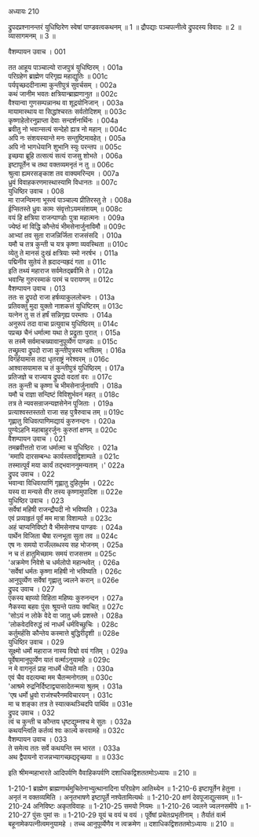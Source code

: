 अध्यायः 210

द्रुपदप्रश्नानन्तरं युधिष्ठिरेण स्वेषां पाण्डवत्वकथनम् ॥ 1 ॥ द्रौपद्याः पञ्चपत्नीत्वे द्रुपदस्य विवादः ॥ 2 ॥ व्यासागमनम् ॥ 3 ॥

वैशम्पायन उवाच ।	001  

तत आहूय पाञ्चाल्यो राजपुत्रं युधिष्ठिरम् ।	001a  
परिग्रहेण ब्राह्मेण परिगृह्य महाद्युतिः ॥	001c  
पर्यपृच्छददीनात्मा कुन्तीपुत्रं सुवर्चसम् ।	002a  
कथं जानीम भवतः क्षत्रियान्ब्राह्मणानुत ॥	002c  
वैश्यान्वा गुणसम्पन्नानथ वा शूद्रयोनिजान् ।	003a  
मायामास्थाय वा सिद्धांश्चरतः सर्वतोदिशम् ॥	003c  
कृष्णाहेतोरनुप्राप्ता देवाः सन्दर्शनार्थिनः ।	004a  
ब्रवीतु नो भवान्सत्यं सन्देहो ह्यत्र नो महान् ॥	004c  
अपि नः संशयस्यान्ते मनः सन्तुष्टिमावहेत् ।	005a  
अपि नो भागधेयानि शुभानि स्युः परन्तप ॥	005c  
इच्छया ब्रूहि तत्सत्यं सत्यं राजसु शोभते ।	006a  
इष्टापूर्तेन च तथा वक्तव्यमनृतं न तु ॥	006c  
श्रुत्वा ह्यमरसङ्काश तव वाक्यमरिन्दम ।	007a  
ध्रुवं विवाहकरणमास्थास्यामि विधानतः ॥	007c  
युधिष्ठिर उवाच ।	008  
मा राजन्विमना भूस्त्वं पाञ्चाल्य प्रीतिरस्तु ते ।	008a  
ईप्सितस्ते ध्रुवः कामः संवृत्तोऽयमसंशयम् ॥	008c  
वयं हि क्षत्रिया राजन्पाण्डोः पुत्रा महात्मनः ।	009a  
ज्येष्ठं मां विद्धि कौन्तेयं भीमसेनार्जुनाविमौ ॥	009c  
आभ्यां तव सुता राजन्निर्जिता राजसंसदि ।	010a  
यमौ च तत्र कुन्ती च यत्र कृष्णा व्यवस्थिता ॥	010c  
व्येतु ते मानसं दुःखं क्षत्रियाः स्मो नरर्षभ ।	011a  
पद्मिनीव सुतेयं ते ह्रदादन्यह्रदं गता ॥	011c  
इति तथ्यं महाराज सर्वमेतद्ब्रवीमि ते ।	012a  
भवान्हि गुरुरस्माकं परमं च परायणम् ॥	012c  
वैशम्पायन उवाच ।	013  
ततः स द्रुपदो राजा हर्षव्याकुललोचनः ।	013a  
प्रतिवक्तुं मुदा युक्तो नाशकत्तं युधिष्टिरम् ॥	013c  
यत्नेन तु स तं हर्षं सन्निगृह्य परम्तपः ।	014a  
अनुरूपं तदा वाचा प्रत्युवाच युधिष्ठिरम् ॥	014c  
पप्रच्छ चैनं धर्मात्मा यथा ते प्रद्रुताः पुरात् ।	015a  
स तस्मै सर्वमाचख्यावानुपूर्व्येण पाण्डवः ॥	015c  
तच्छ्रुत्वा द्रुपदो राजा कुन्तीपुत्रस्य भाषितम् ।	016a  
विगर्हयामास तदा धृतराष्ट्रं नरेश्वरम् ॥	016c  
आश्वासयामास च तं कुन्तीपुत्रं युधिष्ठिरम् ।	017a  
प्रतिजज्ञे च राज्याय द्रुपदो वदतां वरः ॥	017c  
ततः कुन्ती च कृष्णा च भीमसेनार्जुनावपि ।	018a  
यमौ च राज्ञा सन्दिष्टं विविशुर्भवनं महत् ॥	018c  
तत्र ते न्यवसन्राजन्यज्ञसेनेन पूजिताः ।	019a  
प्रत्याश्वस्तस्ततो राजा सह पुत्रैरुवाच तम् ॥	019c  
गृह्णातु विधिवत्पाणिमद्यायं कुरुनन्दनः ।	020a  
पुण्येऽहनि महाबाहुरर्जुनः कुरुतां क्षणम् ॥	020c  
वैशम्पायन उवाच ।	021  
तमब्रवीत्ततो राजा धर्मात्मा च युधिष्ठिरः ।	021a  
\'ममापि दारसम्बन्धः कार्यस्तावद्विशाम्पते ॥	021c  
तस्मात्पूर्वं मया कार्यं तद्भवाननुमन्यताम् ।\'	022a  
द्रुपद उवाच ।	022  
भवान्वा विधिवत्पाणिं गृह्णातु दुहितुर्मम ।	022c  
यस्य वा मन्यसे वीर तस्य कृष्णामुपादिश ॥	022e  
युधिष्ठिर उवाच ।	023  
सर्वेषां महिषी राजन्द्रौपदी नो भविष्यति ।	023a  
एवं प्रव्याहृतं पूर्वं मम मात्रा विशाम्पते ॥	023c  
अहं चाप्यनिविष्टो वै भीमसेनश्च पाण्डवः ।	024a  
पार्थेन विजिता चैषा रत्नभूता सुता तव ॥	024c  
एष नः समयो राजँल्लब्धस्य सह भोजनम् ।	025a  
न च तं हातुमिच्छामः समयं राजसत्तम ॥	025c  
\'अक्रमेण निवेशे च धर्मलोपो महान्भवेत् ।	026a  
\'सर्वेषां धर्मतः कृष्णा महिषी नो भविष्यति ।	026c  
आनुपूर्व्येण सर्वेषां गृह्णातु ज्वलने करान् ॥	026e  
द्रुपद उवाच ।	027  
एकस्य बह्व्यो विहिता महिष्यः कुरुनन्दन ।	027a  
नैकस्या बहवः पुंसः श्रूयन्ते पतयः क्वचित् ॥	027c  
\'सोऽयं न लोके वेदे वा जातु धर्मः प्रशस्ते ।	028a  
\'लोकवेदविरुद्धं त्वं नाधर्मं धर्मविच्छुचिः ।	028c  
कर्तुमर्हसि कौन्तेय कस्मात्ते बुद्धिरीदृशी ॥	028e  
युधिष्ठिर उवाच ।	029  
सूक्ष्मो धर्मो महाराज नास्य विद्मो वयं गतिम् ।	029a  
पूर्वेषामानुपूर्व्येण यातं वर्त्माऽनुयामहे ॥	029c  
न मे वागनृतं प्राह नाधर्मे धीयते मतिः ।	030a  
एवं चैव वदत्यम्बा मम चैतन्मनोगतम् ॥	030c  
\'आश्रमे रुद्रनिर्दिष्टाद्व्यासादेतन्मया श्रुतम् ।	031a  
\'एष धर्मो ध्रुवो राजंश्चरैनमविचारयन् ।	031c  
मा च शङ्का तत्र ते स्यात्कथञ्चिदपि पार्थिव ॥	031e  
द्रुपद उवाच ।	032  
त्वं च कुन्ती च कौन्तय धृष्टद्युम्नश्च मे सुतः ।	032a  
कथयन्त्विति कर्तव्यं श्वः काल्ये करवामहे ॥	032c  
वैशम्पायन उवाच ।	033  
ते समेत्य ततः सर्वे कथयन्ति स्म भारत ।	033a  
अथ द्वैपायनो राजन्नभ्यागच्छद्यदृच्छया ॥ ॥	033c  

इति श्रीमन्महाभारते आदिपर्वणि वैवाहिकपर्वणि दशाधिकद्विशततमोऽध्यायः ॥ 210 ॥

1-210-1 ब्राह्मेण ब्राह्मणार्थमुचितेनाभ्युत्थानादिना परिग्रहेण आतिथ्येन ॥ 1-210-6 इष्टापूर्तेन हेतुना । अनृतं न वक्तव्यमिति । अनृतभाषणे इष्टापूर्ते नश्येतामित्यर्थः ॥ 1-210-20 क्षणं देवपूजाद्युत्सवम् ॥ 1-210-24 अनिविष्टः अकृतविवाहः ॥ 1-210-25 समयो नियमः ॥ 1-210-26 ज्वलने ज्वलनसमीपे ॥ 1-210-27 पुंसः पुमां सः ॥ 1-210-29 यूयं च वयं च वयं । पूर्वेषां प्रचेतःप्रभृतीनाम् । तैर्यातं वर्त्म बहूनामेकपत्नीत्वमनुयामहे । तच्च आनुपूर्व्येणैव न त्वक्रमेण ॥ दशाधिकद्विशततमोऽध्यायः ॥ 210 ॥
